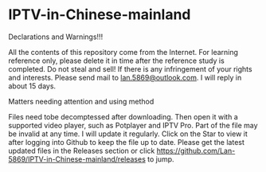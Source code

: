 # IPTV-in-Chinese-mainland
Declarations and Warnings!!!

All the contents of this repository come from the Internet. For learning reference only, please delete it in time after the reference study is completed. Do not steal and sell! If there is any infringement of your rights and interests. Please send mail to lan.5869@outlook.com. I will reply in about 15 days.

Matters needing attention and using method

Files need tobe decomptessed after downloading. Then open it with a supported video player, such as Potplayer and IPTV Pro. Part of the file may be invalid at any time. I will update it regularly. Click on the Star to view it after logging into Github to keep the file up to date. 
Please get the latest updated files in the Releases section or click https://github.com/Lan-5869/IPTV-in-Chinese-mainland/releases to jump.
